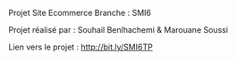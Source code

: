 Projet Site Ecommerce
Branche : SMI6


Projet réalisé par : Souhail Benlhachemi & Marouane Soussi

Lien vers le projet : http://bit.ly/SMI6TP
